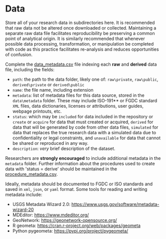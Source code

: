 # Data

Store all of your research data in subdirectories here. It is recommended that raw data not be altered once downloaded or collected. Maintaining a separate raw data file facilitates reproducibility be preserving a common point of analytical origin. It is similarly recommended that whenever possible data processing, transformation, or manipulation be completed with code as this practice facilitates re-analysis and reduces opportunities of confusion.

Complete the [data_metadata.csv](data_metadata.csv) file indexing each **raw** and **derived** data file, including the fields:

- `path`: the path to the data folder, likely one of: `raw\private`, `raw\public`, `derived\private` or `derived\public`
- `name`: the file name, including extension
- `metadata`: list of metadata files for this data source, stored in the `data\metadata` folder. These may include ISO-191** or FGDC standard `XML` files, data dictionaries, licenses or attributions, user guides, webpage printouts, etc.
- `status`: which may be `included` for data included in the repository or `create` or `acquire` for data that must created or acquired, `derived` for data that will be generated by code from other data files, `simulated` for data that replaces the true research data with a simulated data due to confidentiality or legal constraints, and `unavailable` for data that cannot be shared or reproduced in any way.
- `description`: *very* brief description of the dataset.

Researchers are **strongly encouraged** to include additional metadata in the `metadata` folder.
Further information about the procedures used to create data with 'status = derive' should be maintained in the [procedure_metadata.csv](../procedure/procedure_metadata.csv).

Ideally, metadata should be documented to FGDC or ISO standards and saved in `xml`, `json`, or `yaml` format. Some tools for reading and writing metadata include:

- USGS Metadata Wizard 2.0: https://www.usgs.gov/software/metadata-wizard-20
- MDEditor: https://www.mdeditor.org/
- GeoNetwork: https://geonetwork-opensource.org/
- R geometa: https://cran.r-project.org/web/packages/geometa
- Python pygeometa: https://pypi.org/project/pygeometa/
